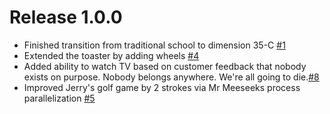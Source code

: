 # Release 1.0.0 #
* Finished transition from traditional school to dimension 35-C [#1](https://www.imdb.com/title/tt2169080/)
* Extended the toaster by adding wheels [#4](https://www.imdb.com/title/tt3333830/)
* Added ability to watch TV based on customer feedback that nobody exists on purpose. 
Nobody belongs anywhere. We're all going to die.[#8](https://www.imdb.com/title/tt3333838/)
* Improved Jerry's golf game by 2 strokes via Mr Meeseeks process parallelization [#5](https://www.imdb.com/title/tt3333832/)
